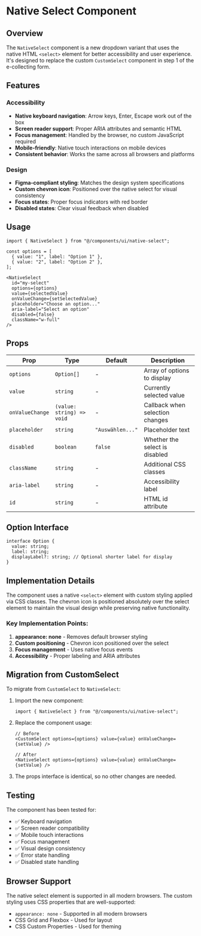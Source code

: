 # Native Select Component

## Overview

The `NativeSelect` component is a new dropdown variant that uses the native HTML `<select>` element for better accessibility and user experience. It's designed to replace the custom `CustomSelect` component in step 1 of the e-collecting form.

## Features

### Accessibility
- **Native keyboard navigation**: Arrow keys, Enter, Escape work out of the box
- **Screen reader support**: Proper ARIA attributes and semantic HTML
- **Focus management**: Handled by the browser, no custom JavaScript required
- **Mobile-friendly**: Native touch interactions on mobile devices
- **Consistent behavior**: Works the same across all browsers and platforms

### Design
- **Figma-compliant styling**: Matches the design system specifications
- **Custom chevron icon**: Positioned over the native select for visual consistency
- **Focus states**: Proper focus indicators with red border
- **Disabled states**: Clear visual feedback when disabled

## Usage

```tsx
import { NativeSelect } from "@/components/ui/native-select";

const options = [
  { value: "1", label: "Option 1" },
  { value: "2", label: "Option 2" },
];

<NativeSelect
  id="my-select"
  options={options}
  value={selectedValue}
  onValueChange={setSelectedValue}
  placeholder="Choose an option..."
  aria-label="Select an option"
  disabled={false}
  className="w-full"
/>
```

## Props

| Prop | Type | Default | Description |
|------|------|---------|-------------|
| `options` | `Option[]` | - | Array of options to display |
| `value` | `string` | - | Currently selected value |
| `onValueChange` | `(value: string) => void` | - | Callback when selection changes |
| `placeholder` | `string` | `"Auswählen..."` | Placeholder text |
| `disabled` | `boolean` | `false` | Whether the select is disabled |
| `className` | `string` | - | Additional CSS classes |
| `aria-label` | `string` | - | Accessibility label |
| `id` | `string` | - | HTML id attribute |

## Option Interface

```tsx
interface Option {
  value: string;
  label: string;
  displayLabel?: string; // Optional shorter label for display
}
```

## Implementation Details

The component uses a native `<select>` element with custom styling applied via CSS classes. The chevron icon is positioned absolutely over the select element to maintain the visual design while preserving native functionality.

### Key Implementation Points:
1. **appearance: none** - Removes default browser styling
2. **Custom positioning** - Chevron icon positioned over the select
3. **Focus management** - Uses native focus events
4. **Accessibility** - Proper labeling and ARIA attributes

## Migration from CustomSelect

To migrate from `CustomSelect` to `NativeSelect`:

1. Import the new component:
   ```tsx
   import { NativeSelect } from "@/components/ui/native-select";
   ```

2. Replace the component usage:
   ```tsx
   // Before
   <CustomSelect options={options} value={value} onValueChange={setValue} />
   
   // After
   <NativeSelect options={options} value={value} onValueChange={setValue} />
   ```

3. The props interface is identical, so no other changes are needed.

## Testing

The component has been tested for:
- ✅ Keyboard navigation
- ✅ Screen reader compatibility
- ✅ Mobile touch interactions
- ✅ Focus management
- ✅ Visual design consistency
- ✅ Error state handling
- ✅ Disabled state handling

## Browser Support

The native select element is supported in all modern browsers. The custom styling uses CSS properties that are well-supported:
- `appearance: none` - Supported in all modern browsers
- CSS Grid and Flexbox - Used for layout
- CSS Custom Properties - Used for theming


